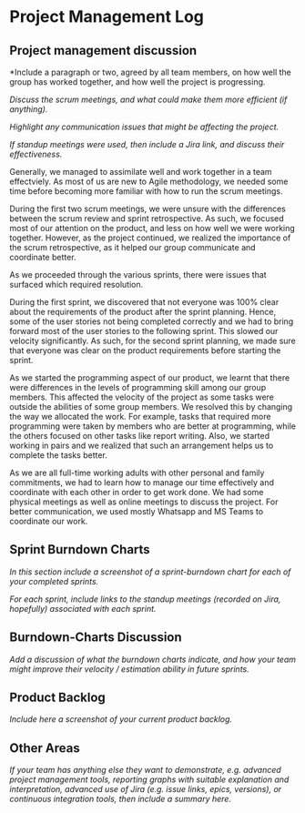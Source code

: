 # Project Management Log

## Project management discussion

*Include a paragraph or two, agreed by all team members, on how well the group has worked together, and how well the project is progressing.

*Discuss the scrum meetings, and what could make them more efficient (if anything).*

*Highlight any communication issues that might be affecting the project.*

*If standup meetings were used, then include a Jira link, and discuss their effectiveness.*

Generally, we managed to assimilate well and work together in a team effectviely. As most of us are new to Agile methodology, we needed some time before becoming more familiar with how to run the scrum meetings. 

During the first two scrum meetings, we were unsure with the differences between the scrum review and sprint retrospective. As such, we focused most of our attention on the product, and less on how well we were working together. However, as the project continued, we realized the importance of the scrum retrospective, as it helped our group communicate and coordinate better. 

As we proceeded through the various sprints, there were issues that surfaced which required resolution.

During the first sprint, we discovered that not everyone was 100% clear about the requirements of the product after the sprint planning. Hence, some of the user stories not being completed correctly and we had to bring forward most of the user stories to the following sprint. This slowed our velocity significantly. As such, for the second sprint planning, we made sure that everyone was clear on the product requirements before starting the sprint. 

As we started the programming aspect of our product, we learnt that there were differences in the levels of programming skill among our group members. This affected the velocity of the project as some tasks were outside the abilities of some group members. We resolved this by changing the way we allocated the work. For example, tasks that required more programming were taken by members who are better at programming, while the others focused on other tasks like report writing. Also, we started working in pairs and we realized that such an arrangement helps us to complete the tasks better. 

As we are all full-time working adults with other personal and family commitments, we had to learn how to manage our time effectively and coordinate with each other in order to get work done. We had some physical meetings as well as online meetings to discuss the project. For better communication, we used mostly Whatsapp and MS Teams to coordinate our work. 

## Sprint Burndown Charts

*In this section include a screenshot of a sprint-burndown chart for each of your completed sprints.*

*For each sprint, include links to the standup meetings (recorded on Jira, hopefully) associated with each sprint.*

## Burndown-Charts Discussion
*Add a discussion of what the burndown charts indicate, and how your team might improve their velocity / estimation ability in future sprints.*

## Product Backlog
*Include here a screenshot of your current product backlog.*

## Other Areas
*If your team has anything else they want to demonstrate, e.g. advanced project management tools, reporting graphs with suitable explanation and interpretation, advanced use of Jira (e.g. issue links, epics, versions), or continuous integration tools, then include a summary here.*

